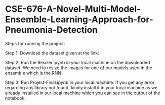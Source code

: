# CSE-676-A-Novel-Multi-Model-Ensemble-Learning-Approach-for-Pneumonia-Detection

Steps for running the project:

Step 1: Download the dataset given at the link:  

Step 2: Run the Resizer.ipynb in your local machine on the downloaded dataset. We need to resize the images for one of our models used in the ensemble which is the RNN.

Step 3: Run Project-Final.ipynb in your local machine. If you get any error regarding any library not found, kindly install it in your local machine as we already installed in our local machine which you can see in the output of the notebook.
